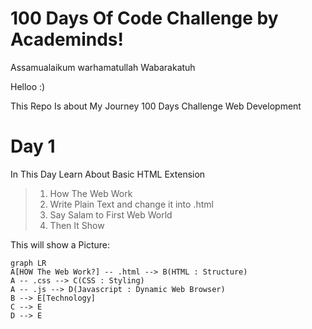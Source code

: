 # 100 Days Of Code Challenge by Academinds!

Assamualaikum warhamatullah Wabarakatuh

Helloo :)

This Repo Is about My Journey 100 Days Challenge Web Development


# Day 1

In This Day Learn About Basic HTML Extension

> 1. How The Web Work
> 2. Write Plain Text and change it into .html
> 3. Say Salam to First Web World
> 4. Then It Show


This will show a Picture:

```mermaid
graph LR
A[HOW The Web Work?] -- .html --> B(HTML : Structure)
A -- .css --> C(CSS : Styling)
A -- .js --> D(Javascript : Dynamic Web Browser)
B --> E[Technology]
C --> E
D --> E
```